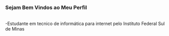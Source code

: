 ### Sejam Bem Vindos ao Meu Perfil          
<br>
-Estudante em tecnico de informática para internet pelo Instituto Federal Sul de Minas
